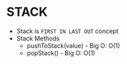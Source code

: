 # STACK

- Stack is `FIRST IN LAST OUT` concept
- Stack Methods
  - pushToStack(value) - Big O: O(1)
  - popStack() - Big O: O(1)
  